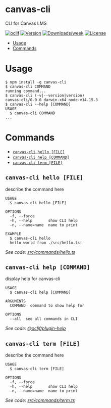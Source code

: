 canvas-cli
==========

CLI for Canvas LMS

[![oclif](https://img.shields.io/badge/cli-oclif-brightgreen.svg)](https://oclif.io)
[![Version](https://img.shields.io/npm/v/canvas-cli.svg)](https://npmjs.org/package/canvas-cli)
[![Downloads/week](https://img.shields.io/npm/dw/canvas-cli.svg)](https://npmjs.org/package/canvas-cli)
[![License](https://img.shields.io/npm/l/canvas-cli.svg)](https://github.com/nurkkala/canvas-cli/blob/master/package.json)

<!-- toc -->
* [Usage](#usage)
* [Commands](#commands)
<!-- tocstop -->
# Usage
<!-- usage -->
```sh-session
$ npm install -g canvas-cli
$ canvas-cli COMMAND
running command...
$ canvas-cli (-v|--version|version)
canvas-cli/0.0.0 darwin-x64 node-v14.15.3
$ canvas-cli --help [COMMAND]
USAGE
  $ canvas-cli COMMAND
...
```
<!-- usagestop -->
# Commands
<!-- commands -->
* [`canvas-cli hello [FILE]`](#canvas-cli-hello-file)
* [`canvas-cli help [COMMAND]`](#canvas-cli-help-command)
* [`canvas-cli term [FILE]`](#canvas-cli-term-file)

## `canvas-cli hello [FILE]`

describe the command here

```
USAGE
  $ canvas-cli hello [FILE]

OPTIONS
  -f, --force
  -h, --help       show CLI help
  -n, --name=name  name to print

EXAMPLE
  $ canvas-cli hello
  hello world from ./src/hello.ts!
```

_See code: [src/commands/hello.ts](https://github.com/nurkkala/canvas-cli/blob/v0.0.0/src/commands/hello.ts)_

## `canvas-cli help [COMMAND]`

display help for canvas-cli

```
USAGE
  $ canvas-cli help [COMMAND]

ARGUMENTS
  COMMAND  command to show help for

OPTIONS
  --all  see all commands in CLI
```

_See code: [@oclif/plugin-help](https://github.com/oclif/plugin-help/blob/v3.2.1/src/commands/help.ts)_

## `canvas-cli term [FILE]`

describe the command here

```
USAGE
  $ canvas-cli term [FILE]

OPTIONS
  -f, --force
  -h, --help       show CLI help
  -n, --name=name  name to print
```

_See code: [src/commands/term.ts](https://github.com/nurkkala/canvas-cli/blob/v0.0.0/src/commands/term.ts)_
<!-- commandsstop -->
